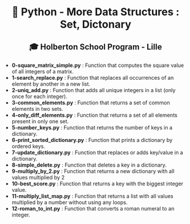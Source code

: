 # <p align="center">🐍 Python - More Data Structures : Set, Dictonary</p>
## <p align="center">🎓 Holberton School Program - Lille</p>

- **0-square_matrix_simple.py** : Function that computes the square value of all integers of a matrix.
- **1-search_replace.py** : Function that replaces all occurrences of an element by another in a new list.
- **2-uniq_add.py** : Function that adds all unique integers in a list (only once for each integer).
- **3-common_elements.py** : Function that returns a set of common elements in two sets.
- **4-only_diff_elements.py** : Function that returns a set of all elements present in only one set.
- **5-number_keys.py** : Function that returns the number of keys in a dictionary.
- **6-print_sorted_dictionary.py** : Function that prints a dictionary by ordered keys.
- **7-update_dictionary.py** : Function that replaces or adds key/value in a dictionary.
- **8-simple_delete.py** : Function that deletes a key in a dictionary.
- **9-multiply_by_2.py** : Function that returns a new dictionary with all values multiplied by 2
- **10-best_score.py** : Function that returns a key with the biggest integer value.
- **11-multiply_list_map.py** : Function that returns a list with all values multiplied by a number without using any loops.
- **12-roman_to_int.py** : Function that converts a roman numeral to an integer.
